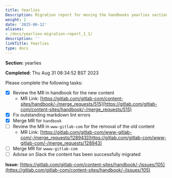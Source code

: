 ```yaml
---
title: Yearlies
Description: Migration report for moving the handbooks yearlies section
weight: 2
date: '2025-06-12'
aliases:
- /docs/yearlies-migration-report_1_1/
description: ''
linkTitle: Yearlies
type: docs
---
```


**Section:** yearlies

**Completed:** Thu Aug 31 08:34:52 BST 2023

Please complete the following tasks:

- [x] Review the MR in handbook for the new content
  - MR Link: [https://gitlab.com/gitlab-com/content-sites/handbook/-/merge_requests/515](https://gitlab.com/gitlab-com/content-sites/handbook/-/merge_requests/515)
- [x] Fix outstanding markdown lint errors
- [x] Merge MR for `handbook`
- [ ] Review the MR in `www-gitlab-com` for the removal of the old content
  - MR Link: [https://gitlab.com/gitlab-com/www-gitlab-com/-/merge_requests/128943](https://gitlab.com/gitlab-com/www-gitlab-com/-/merge_requests/128943)
- [ ] Merge MR for `wwww-gitlab-com`
- [ ] Advise on Slack the content has been successfully migrated

**Issue:** [https://gitlab.com/gitlab-com/content-sites/handbook/-/issues/105](https://gitlab.com/gitlab-com/content-sites/handbook/-/issues/105)
